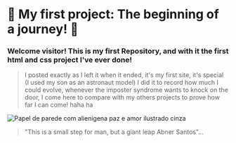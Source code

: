 # 🌱 My first project: The beginning of a journey! 🌱



### Welcome visitor! This is my first Repository, and with it the first html and css project I've ever done!

> I posted exactly as I left it when it ended, it's my first site, it's special (I used my son as an astronaut model) I did it to record how much I could evolve, whenever the imposter syndrome wants to knock on the door, I come here to compare with my others projects to prove how far I can come! haha ha

![Papel de parede com alienígena paz e amor ilustrado cinza](https://user-images.githubusercontent.com/107922389/174824763-92c868f5-0fca-42f5-af3a-0ef9a8a95ca0.gif)

> "This is a small step for man, but a giant leap Abner Santos"...
